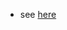 * see [here](https://github.com/facebook/create-react-app/blob/main/packages/cra-template/template/README.md)

